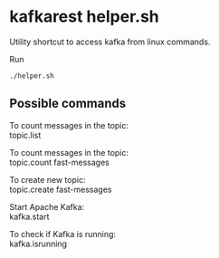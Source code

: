 # kafkarest helper.sh
Utility shortcut to access kafka from linux commands.

Run

    ./helper.sh

## Possible commands  

To count messages in the topic:  
    topic.list


To count messages in the topic:  
    topic.count fast-messages

To create new topic:  
    topic.create fast-messages

Start Apache Kafka:  
    kafka.start

To check if Kafka is running:  
    kafka.isrunning